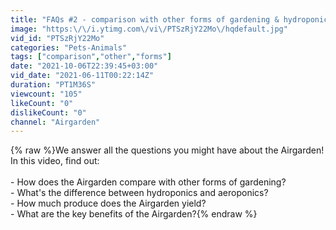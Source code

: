 ```yaml
---
title: "FAQs #2 - comparison with other forms of gardening & hydroponics, produce yield, key benefits"
image: "https:\/\/i.ytimg.com\/vi\/PTSzRjY22Mo\/hqdefault.jpg"
vid_id: "PTSzRjY22Mo"
categories: "Pets-Animals"
tags: ["comparison","other","forms"]
date: "2021-10-06T22:39:45+03:00"
vid_date: "2021-06-11T00:22:14Z"
duration: "PT1M36S"
viewcount: "105"
likeCount: "0"
dislikeCount: "0"
channel: "Airgarden"
---
```

{% raw %}We answer all the questions you might have about the Airgarden! In this video, find out:<br /><br />- How does the Airgarden compare with other forms of gardening?<br />- What's the difference between hydroponics and aeroponics?<br />- How much produce does the Airgarden yield?<br />- What are the key benefits of the Airgarden?{% endraw %}
